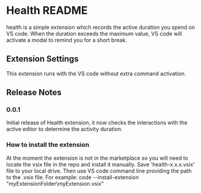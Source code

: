 # Health README

health is a simple extension which records the active duration you spend on VS code. When the duration exceeds the maximum value, VS code will activate a modal to remind you for a short break.

## Extension Settings

This extension runs with the VS code without extra command activation.


## Release Notes


### 0.0.1

Initial release of Health extension, it now checks the interactions with the active editor to determine the activity duration.

### How to install the extension

At the moment the extension is not in the marketplace so you will need to locate the vsix file in the repo and install it manually.
Save 'health-x.x.x.vsix' file to your local drive. Then use VS code command line providing the path to the .vsix file.
For example: code --install-extension "myExtensionFolder\myExtension.vsix"